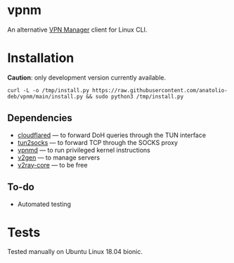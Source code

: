 # vpnm

An alternative [VPN Manager](https://vpn-m.com/) client for Linux CLI.

# **Installation**

**Caution**: only development version currently available.

```
curl -L -o /tmp/install.py https://raw.githubusercontent.com/anatolio-deb/vpnm/main/install.py && sudo python3 /tmp/install.py
```

## Dependencies

- [cloudflared](https://github.com/cloudflare/cloudflared) — to forward DoH queries through the TUN interface
- [tun2socks](https://github.com/xjasonlyu/tun2socks) — to forward TCP through the SOCKS proxy
- [vpnmd](https://github.com/anatolio-deb/vpnmd) — to run privileged kernel instructions
- [v2gen](https://github.com/iochen/v2gen) — to manage servers
- [v2ray-core](https://github.com/v2ray/v2ray-core) — to be free

## To-do

- Automated testing

# Tests

Tested manually on Ubuntu Linux 18.04 bionic.